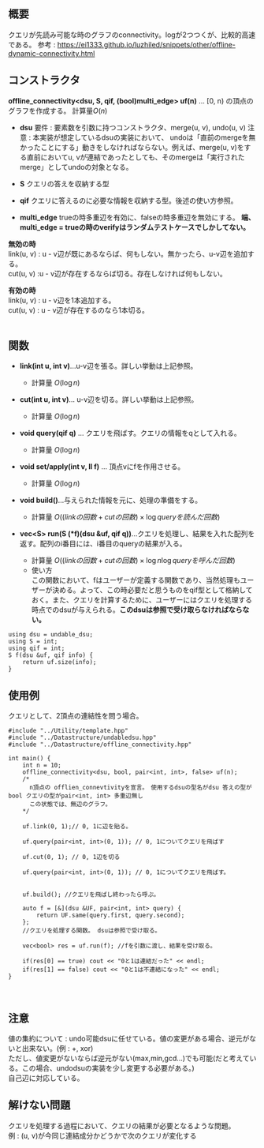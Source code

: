 ## 概要
クエリが先読み可能な時のグラフのconnectivity。logが2つつくが、比較的高速である。
参考 : https://ei1333.github.io/luzhiled/snippets/other/offline-dynamic-connectivity.html


## コンストラクタ
**offline_connectivity<dsu, S, qif, (bool)multi_edge> uf(n)** ... [0, n) の頂点のグラフを作成する。 計算量$O(n)$
- **dsu**
要件 : 要素数を引数に持つコンストラクタ、merge(u, v), undo(u, v)
注意 : 本実装が想定しているdsuの実装において、 undoは「直前のmergeを無かったことにする」動きをしなければならない。例えば、merge(u, v)をする直前においてu, vが連結であったとしても、そのmergeは「実行されたmerge」としてundoの対象となる。

- **S**
クエリの答えを収納する型

- **qif**
クエリに答えるのに必要な情報を収納する型。後述の使い方参照。

- **multi_edge**
trueの時多重辺を有効に、falseの時多重辺を無効にする。
**端、multi_edge = trueの時のverifyはランダムテストケースでしかしてない。**

**無効の時**<br>
link(u, v) : u - v辺が既にあるならば、何もしない。無かったら、u-v辺を追加する。<br>
cut(u, v) :u - v辺が存在するならば切る。存在しなければ何もしない。<br>

**有効の時**<br>
link(u, v) : u - v辺を1本追加する。<br>
cut(u, v) : u - v辺が存在するのなら1本切る。<br>
<br>


## 関数

- **link(int u, int v)**...u-v辺を張る。詳しい挙動は上記参照。
    - 計算量 $O(\log{n})$

- **cut(int u, int v)**... u-v辺を切る。詳しい挙動は上記参照。
    - 計算量 $O(\log{n})$

- **void query(qif q)** ... クエリを飛ばす。クエリの情報をqとして入れる。
    - 計算量 $O(\log{n})$

- **void set/apply(int v, ll f)** ... 頂点vにfを作用させる。
    - 計算量 $O(\log{n})$
    
- **void build()**...与えられた情報を元に、処理の準備をする。
    - 計算量 $O((linkの回数 + cutの回数) \times \log{queryを読んだ回数})$
- **vec\<S\> run(S (\*f)(dsu &uf, qif q))**...クエリを処理し、結果を入れた配列を返す。配列のi番目には、i番目のqueryの結果が入る。
    - 計算量 $O((linkの回数 + cutの回数) \times \log{n} \log{queryを呼んだ回数})$
    - 使い方<br>
    この関数において、fはユーザーが定義する関数であり、当然処理もユーザーが決める。よって、この時必要だと思うものをqif型として格納しておく。また、クエリを計算するために、ユーザーにはクエリを処理する時点でのdsuが与えられる。**このdsuは参照で受け取らなければならない。** <br>

```
using dsu = undable_dsu;
using S = int;
using qif = int;
S f(dsu &uf, qif info) {
    return uf.size(info);
}
```
    
## 使用例
クエリとして、2頂点の連結性を問う場合。<br>

```
#include "../Utility/template.hpp"
#include "../Datastructure/undabledsu.hpp"
#include "../Datastructure/offline_connectivity.hpp"

int main() {
    int n = 10;
    offline_connectivity<dsu, bool, pair<int, int>, false> uf(n); 
    /* 
      n頂点の offlien_connevtivityを宣言。　使用するdsuの型名がdsu 答えの型がbool クエリの型がpair<int, int> 多重辺無し
      この状態では、無辺のグラフ。
    */

    uf.link(0, 1);// 0, 1に辺を貼る。

    uf.query(pair<int, int>(0, 1)); // 0, 1についてクエリを飛ばす

    uf.cut(0, 1); // 0, 1辺を切る

    uf.query(pair<int, int>(0, 1)); // 0, 1についてクエリを飛ばす。


    uf.build(); //クエリを飛ばし終わったら呼ぶ。

    auto f = [&](dsu &UF, pair<int, int> query) {
        return UF.same(query.first, query.second);
    };
    //クエリを処理する関数。 dsuは参照で受け取る。

    vec<bool> res = uf.run(f); //fを引数に渡し、結果を受け取る。

    if(res[0] == true) cout << "0と1は連結だった" << endl;
    if(res[1] == false) cout << "0と1は不連結になった" << endl; 
}
```

<br>

## 注意
値の集約について : undo可能dsuに任せている。値の変更がある場合、逆元がないと出来ない。(例 : +, xor)<br>
ただし、値変更がないならば逆元がない(max,min,gcd...)でも可能(だと考えている。この場合、undodsuの実装を少し変更する必要がある。)<br>
自己辺に対応している。

## 解けない問題
クエリを処理する過程において、クエリの結果が必要となるような問題。<br>
例 : (u, v)が今同じ連結成分かどうかで次のクエリが変化する
